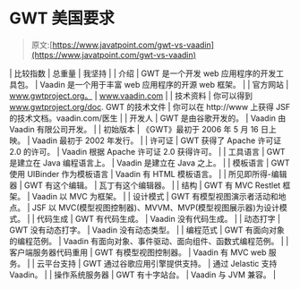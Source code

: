 # GWT 美国要求

> 原文:[https://www.javatpoint.com/gwt-vs-vaadin](https://www.javatpoint.com/gwt-vs-vaadin)

| 比较指数 | 总重量 | 我坚持 |
| 介绍 | GWT 是一个开发 web 应用程序的开发工具包。 | Vaadin 是一个用于丰富 web 应用程序的开源 web 框架。 |
| 官方网站 | www.gwtproject.org。 | www.vaadin.com |
| 技术资料 | 你可以得到 www.gwtproject.org/doc. GWT 的技术文件 | 你可以在 http://www 上获得 JSF 的技术文档。vaadin.com/医生 |
| 开发人 | GWT 是由谷歌开发的。 | Vaadin 由 Vaadin 有限公司开发。 |
| 初始版本 | 《GWT》最初于 2006 年 5 月 16 日上映。 | Vaadin 最初于 2002 年发行。 |
| 许可证 | GWT 获得了 Apache 许可证 2.0 的许可。 | Vaadin 根据 Apache 许可证 2.0 获得许可。 |
| 工具语言 | GWT 是建立在 Java 编程语言上。 | Vaadin 是建立在 Java 之上。 |
| 模板语言 | GWT 使用 UIBinder 作为模板语言 | Vaadin 有 HTML 模板语言。 |
| 所见即所得-编辑器 | GWT 有这个编辑。 | 瓦丁有这个编辑器。 |
| 结构 | GWT 有 MVC Restlet 框架。 | Vaadin 以 MVC 为框架。 |
| 设计模式 | GWT 有模型视图演示者活动和地点。 | JSF 以 MVC(模型视图控制器)、MVVM、MVP(模型视图展示器)为设计模式。 |
| 代码生成 | GWT 有代码生成。 | Vaadin 没有代码生成。 |
| 动态打字 | GWT 没有动态打字。 | Vaadin 没有动态类型。 |
| 编程范式 | GWT 有面向对象的编程范例。 | Vaadin 有面向对象、事件驱动、面向组件、函数式编程范例。 |
| 客户端服务器代码重用 | GWT 有模型视图控制器。 | Vaadin 有 MVC web 服务。 |
| 云平台支持 | GWT 通过谷歌应用引擎提供支持。 | 通过 Jelastic 支持 Vaadin。 |
| 操作系统服务器 | GWT 有十字站台。 | Vaadin 与 JVM 兼容。 |
